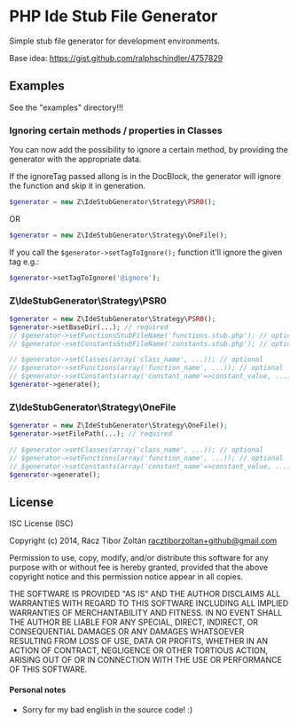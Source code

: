 # PHP Ide Stub File Generator

Simple stub file generator for development environments.

Base idea: https://gist.github.com/ralphschindler/4757829

## Examples

See the "examples" directory!!!

### Ignoring certain methods / properties in Classes
You can now add the possibility to ignore a certain method, by providing the generator with 
the appropriate data.

If the ignoreTag passed allong is in the DocBlock, the generator will ignore the function and 
skip it in generation.

```php
$generator = new Z\IdeStubGenerator\Strategy\PSR0();
```
OR
```php
$generator = new Z\IdeStubGenerator\Strategy\OneFile();
```

If you call the `$generator->setTagToIgnore();` function it'll ignore the given tag e.g.:
```php
$generator->setTagToIgnore('@ignore');
```

### Z\IdeStubGenerator\Strategy\PSR0

```php
$generator = new Z\IdeStubGenerator\Strategy\PSR0();
$generator->setBaseDir(...); // required
// $generator->setFunctionsStubFileName('functions.stub.php'); // optional. Default: 'functions.php'
// $generator->setConstantsStubFileName('constants.stub.php'); // optional. Default: 'constants.php'

// $generator->setClasses(array('class_name', ...)); // optional
// $generator->setFunctions(array('function_name', ...)); // optional
// $generator->setConstants(array('constant_name'=>constant_value, ...)); // optional
$generator->generate();
```

### Z\IdeStubGenerator\Strategy\OneFile
```php
$generator = new Z\IdeStubGenerator\Strategy\OneFile();
$generator->setFilePath(...); // required

// $generator->setClasses(array('class_name', ...)); // optional
// $generator->setFunctions(array('function_name', ...)); // optional
// $generator->setConstants(array('constant_name'=>constant_value, ...)); // optional
$generator->generate();
```

## License

ISC License (ISC)

Copyright (c) 2014, Rácz Tibor Zoltán <racztiborzoltan+github@gmail.com>

Permission to use, copy, modify, and/or distribute this software for any purpose with or without fee is hereby granted, provided that the above copyright notice and this permission notice appear in all copies.

THE SOFTWARE IS PROVIDED "AS IS" AND THE AUTHOR DISCLAIMS ALL WARRANTIES WITH REGARD TO THIS SOFTWARE INCLUDING ALL IMPLIED WARRANTIES OF MERCHANTABILITY AND FITNESS. IN NO EVENT SHALL THE AUTHOR BE LIABLE FOR ANY SPECIAL, DIRECT, INDIRECT, OR CONSEQUENTIAL DAMAGES OR ANY DAMAGES WHATSOEVER RESULTING FROM LOSS OF USE, DATA OR PROFITS, WHETHER IN AN ACTION OF CONTRACT, NEGLIGENCE OR OTHER TORTIOUS ACTION, ARISING OUT OF OR IN CONNECTION WITH THE USE OR PERFORMANCE OF THIS SOFTWARE.

#### Personal notes
  - Sorry for my bad english in the source code! :)
